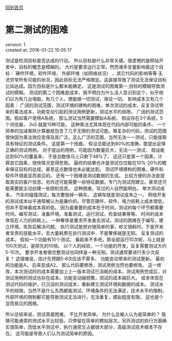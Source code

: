 [回到首页](/)

# 第二测试的困难

  version:  1   
  created at: 2016-01-22 15:05:17  

  测试是检测目标是否达成的行动。 所以目标是什么非常关键。很遗憾的是网站开发中，目标的概念是模糊的。
  大约是要求运行正常。然而诸多变量影响着这个目标： 硬件环境，软件环境， 外部环境（如网络状况） ，其它代码的影响等等
  无法穷举所有可能的状况，因此目标无法严格限定。这直接导致了测试无法保证目标比如达成。因为目标是什么都未能确定。
  这是测试的困难第一,目标的模糊导致测试的模糊。
  测试的第二个困难是成本，我不明白为什么没人意识到这个，似乎他们以为有几台电脑，有几个人，便能做一切测试，保证一切。
  影响成本又有几个因素：  广阔的测试范围，测试环境的建构的困难，单次测试的成本，反复测试带来的乘法成本，功能变动引起的测试用例更新，测试水平的局限。
  广阔的测试范围。假如客户使用A系统， 那么测试当然需要模拟A系统。 假设存在3个系统，5个浏览器， 3x5 就是15种可能。 
  这种乘法尤其体现在代码内部可能的条件。 一个简单的加减乘除计算器就包含了几乎无限的测试可能。略复杂的代码，测试的范围很快因为乘法效应变得及其广泛。这么广泛的范围，当然无法一一测试，只能提取具有特征的测试条件。 这是第一个扭曲。 假设总能达到80%的准确，能提出足够正确的测试用例。 对于提出的用例，可能因为数量巨大，无法一一测试， 假设能达到60%的覆盖率， 于是总数值马上只剩下48%了。 这还只是第一个因素，计算其它因素，很快情况变得悲观。 最终的结果也许是测试仅仅能在10%-20%的概率保证目标的达成，甚至这点数值也未必能达到。
  测试环境建构的困难。硬件和软件环境是显而易见的。 还有一个困难是测试数据的生成。 比较方便的办法是提取真实的客户信息。另外还可能需要一些特征数据，专门为测试而建立。甚至还可能需要能主动创建一些随机信息。 这种困难，写过的人自然能明白。
  单次测试成本。 汽车的碰撞测试，每次要毁掉一辆车。 这辆车就是测试成本之一。 网络开发的测试成本似乎通常被认为是廉价的。尽管在硬件，软件，电力损耗上成本很低，但并不意味着成本真的低。 因为最重要的成本在于时间，测试的每个环节都需要时间。编写测试，准备环境，准备测试，运行测试，检查结果等等。 时间的成本体现在人力的损耗上。 一种奢侈是要求开发者去测试。测试的困难在于编写，建立环境，失败后解决问题。 执行测试是想对很简单的事，却又很耗时。于是开发者宝贵的技能水平，去大量耗费在执行测试中，不是奢侈就是无知。
  反复测试的成本。 假如一个功能有10个测试。 看起来不多吧，那全部运行10次呢，马上就是100次测试，是原先的10倍。 以个人的经验，一个功能的开发，反复需要测试大约5-10次。 要求开发者做完整测试也同样是一种无知。测试通常要进行多少次反复？ 这很难说，估计先预期5-8次应该不算多。 
  功能变动带来的测试更新。  最初的功能是A， 后来变成A2， 那么代码要修改，测试用例当然也要修改。 这一修改，本次测试的的成本需要加上上一版本测试已消耗的成本。测试用例完成后，对测试用例的测试也存在成本。功能变动越频繁，测试的成本越巨大。 成本体现在测试代码的维护，已沉没的测试成本，重新建立测试环境和数据的成本。 
  测试水平的局限。当然不是什么东西都能测试，环境条件的无法满足，技术水平的限制，外部环境的限制都可能导致测试无法进行，无法重复，模拟程度有限。 这也是个显而易见的困难。


  所以总结来说，测试真是困难。 不比开发简单。 为什么总被人认为是简单的？ 我猜可能通常的测试水平比较低，只停留在简单的模拟层次。另外测试的执行方面确实很简单，而低水平测试中，执行通常又占据很大部分，高级测试技术根本不存在。 这可能是导致人们认为测试简单的原因。



